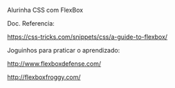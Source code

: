 Alurinha CSS com FlexBox

Doc. Referencia:

https://css-tricks.com/snippets/css/a-guide-to-flexbox/

Joguinhos para praticar o aprendizado:

http://www.flexboxdefense.com/

http://flexboxfroggy.com/
